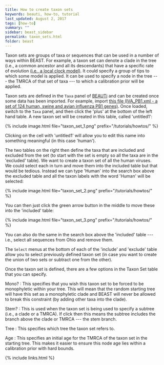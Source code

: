 ```yaml
---
title: How to create taxon sets
keywords: beauti, how-to, tutorial
last_updated: August 2, 2017
tags: [how-to]
summary: ""
sidebar: beast_sidebar
permalink: taxon_sets.html
folder: beast
---
```


Taxon sets are groups of taxa or sequences that can be used in a number of ways within BEAST. For example, a taxon set can denote a clade in the tree (i.e., a common ancestor and all its descendants) that have a specific rate of evolution [(i.e., a local clock model)](clocks#fixed-local-clock). It could specify a group of tips to which some model is applied. It can be used to specify a node in the tree --- the TMRCA of that set of taxa --- to which a calibration prior will be applied.

Taxon sets are defined in the `Taxa` panel of [BEAUTi](beauti) and can be created once some data has been imported. For example, import [this file (IVA_PB1.xml - a set of 124 human, swine and avian influenza PB1 genes)](/tutorials/howtos/files/IVA_PB1.xml). Once loaded, switch to the `Taxa` panel, and then click the 'plus' at the bottom of the left hand table. A new taxon set will be created in this table, called 'untitled1':

{% include image.html file="taxon_set_1.png" prefix="/tutorials/howtos/" %}

Clicking on the cell with 'untitled1' will allow you to edit this name into something meaningful (in this case 'human').

The two tables on the right then define the taxa that are included and excluded from the set (to start with the set is empty so all the taxa are in the 'excluded' table). We want to create a taxon set of all the human viruses. We could select each in turn and move them into the included table but that would be tedious. Instead we can type 'Human' into the search box above the excluded table and all the taxon labels with the word 'Human' will be selected:

{% include image.html file="taxon_set_2.png" prefix="/tutorials/howtos/" %}

You can then just click the green arrow button in the middle to move these into the 'included' table:

{% include image.html file="taxon_set_3.png" prefix="/tutorials/howtos/" %}

You can also do the same in the search box above the 'included' table --- i.e., select all sequences from Ohio and remove them.

The `Select` menus at the bottom of each of the 'include' and 'exclude' table allow you to select previously defined taxon set (in case you want to create the union of two sets or subtract one from the other).

Once the taxon set is defined, there are a few options in the Taxon Set table that you can specify.

Mono?
: This specifies that you wish this taxon set to be forced to be monophyletic within your tree. This will mean that the random starting tree will have this set as a monophyletic clade and BEAST will never be allowed to break this constraint (by adding other taxa into the clade).

Stem?
: This is used when the taxon set is being used to specify a subtree (i.e., a clade or a TMRCA). If click then this means the subtree includes the branch above the clade or TMRCA --- the stem branch.

Tree
: This specifies which tree the taxon set refers to.

Age
: This specifies an initial age for the TMRCA of the taxon set in the starting tree. This makes it easier to ensure this node age lies within a calibration prior with hard bounds.

{% include links.html %}
